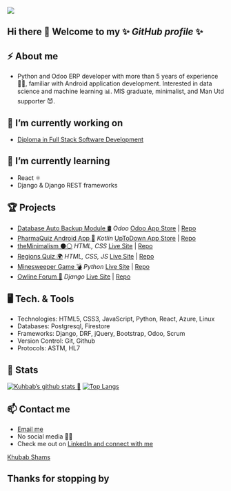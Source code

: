 ![](https://media.licdn.com/dms/image/D4E16AQEq-oeLl8bgCg/profile-displaybackgroundimage-shrink_350_1400/0/1684030052192?e=1691625600&v=beta&t=lh4b8kZ7shKEl6F1eyxf_BgndnC5qIRXk-vLyW11HNY)


## Hi there 👋 Welcome to my ✨ _GitHub profile_ ✨

## ⚡ About me

- Python and Odoo ERP developer with more than 5 years of experience 👴🏽, familiar with Android application development. Interested in data science and machine learning 📊. MIS graduate, minimalist, and Man Utd supporter 😈.

## 🔭 I’m currently working on

- [Diploma in Full Stack Software Development](https://codeinstitute.net/full-stack-software-development-diploma/)

## 🌱 I’m currently learning

- React ⚛️
- Django & Django REST frameworks

## 🏆 Projects

- <u>Database Auto Backup Module 🛢</u> _Odoo_ [Odoo App Store](https://apps.odoo.com/apps/modules/14.0/database_autobackup/) | [Repo](https://github.com/kshamse/Odoo-Database-Auto-Backup)
- <u>PharmaQuiz Android App 📱</u> _Kotlin_ [UpToDown App Store](https://pharmaquiz.en.uptodown.com/android) | [Repo](https://github.com/kshamse/PharmaQuiz)
- <u>theMinimalism ⚫⚪</u> _HTML, CSS_ [Live Site](https://kshamse.github.io/minimalism/) | [Repo](https://github.com/kshamse/minimalism)
- <u>Regions Quiz 🌍</u> _HTML, CSS, JS_ [Live Site](https://kshamse.github.io/regions-quiz/) | [Repo](https://github.com/kshamse/regions-quiz)
- <u>Minesweeper Game 💣</u> _Python_ [Live Site](https://cli-minesweeper.herokuapp.com/) | [Repo](https://github.com/kshamse/minesweeper)
- <u>Owline Forum 💬</u> _Django_ [Live Site](https://owline.herokuapp.com/) | [Repo](https://github.com/kshamse/owline)


## 🖥️ Tech. & Tools
- Technologies: 		HTML5, CSS3, JavaScript, Python, React, Azure, Linux
- Databases:			  Postgresql, Firestore
- Frameworks:		    Django, DRF, jQuery, Bootstrap, Odoo, Scrum
- Version Control:  Git, Github
- Protocols:        ASTM, HL7

## 🧮 Stats 

[![Kuhbab’s github stats 🧮](https://github-readme-stats.vercel.app/api?username=kshamse)](https://github.com/kshamse) [![Top Langs](https://github-readme-stats.vercel.app/api/top-langs/?username=kshamse&layout=compact)](https://github.com/kshamse)


## 📫 Contact me

- <a href="mailto:kshamse4@gmail.com">Email me</a>
- No social media 📵😅
- Check me out on [LinkedIn and connect with me](https://www.linkedin.com/in/kshamse/)

<div class="badge-base LI-profile-badge" data-locale="en_US" data-size="large" data-theme="dark" data-type="HORIZONTAL" data-vanity="kshamse" data-version="v1"><a class="badge-base__link LI-simple-link" href="https://uk.linkedin.com/in/kshamse?trk=profile-badge">Khubab Shams</a></div>
              

## Thanks for stopping by

<script src="https://platform.linkedin.com/badges/js/profile.js" async defer type="text/javascript"></script>